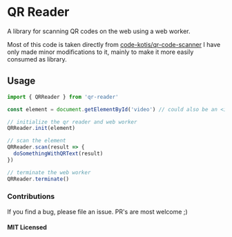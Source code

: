 # QR Reader
A library for scanning QR codes on the web using a web worker.

Most of this code is taken directly from [code-kotis/qr-code-scanner](https://github.com/code-kotis/qr-code-scanner)
I have only made minor modifications to it, mainly to make it more easily consumed as library.

## Usage

```javascript
import { QRReader } from 'qr-reader'

const element = document.getElementById('video') // could also be an <img> element. If you're using react, you can use refs for this

// initialize the qr reader and web worker
QRReader.init(element)

// scan the element
QRReader.scan(result => {
  doSomethingWithQRText(result)
})

// terminate the web worker
QRReader.terminate()
```

### Contributions

If you find a bug, please file an issue. PR's are most welcome ;)

#### MIT Licensed
